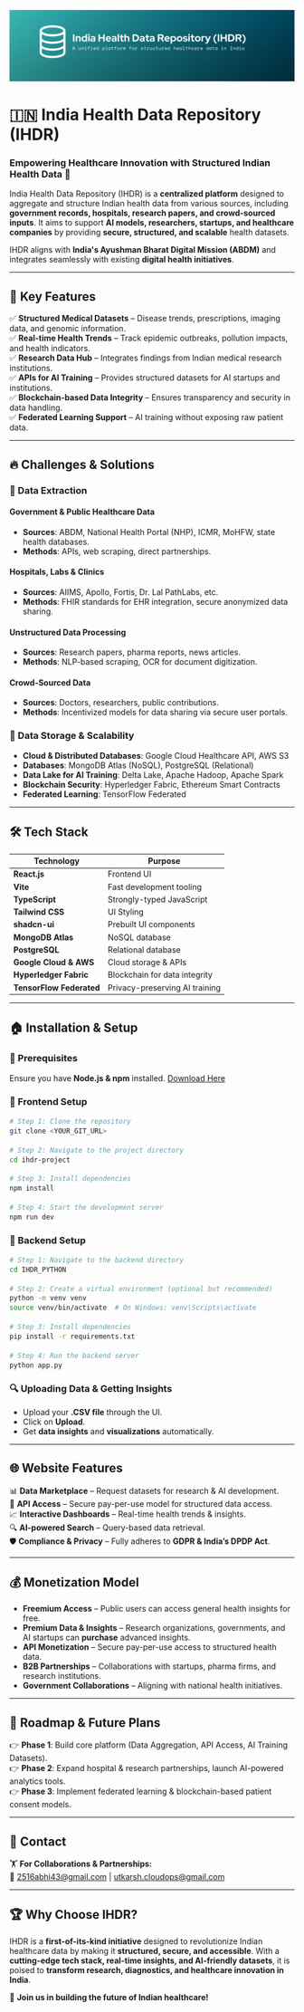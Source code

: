 ![IHDR Banner](assets/Banner.png)

# 🇮🇳 India Health Data Repository (IHDR)
### Empowering Healthcare Innovation with Structured Indian Health Data 🚀

India Health Data Repository (IHDR) is a **centralized platform** designed to aggregate and structure Indian health data from various sources, including **government records, hospitals, research papers, and crowd-sourced inputs**. It aims to support **AI models, researchers, startups, and healthcare companies** by providing **secure, structured, and scalable** health datasets.

IHDR aligns with **India's Ayushman Bharat Digital Mission (ABDM)** and integrates seamlessly with existing **digital health initiatives**.

---

## 🌟 Key Features

✅ **Structured Medical Datasets** – Disease trends, prescriptions, imaging data, and genomic information.  
✅ **Real-time Health Trends** – Track epidemic outbreaks, pollution impacts, and health indicators.  
✅ **Research Data Hub** – Integrates findings from Indian medical research institutions.  
✅ **APIs for AI Training** – Provides structured datasets for AI startups and institutions.  
✅ **Blockchain-based Data Integrity** – Ensures transparency and security in data handling.  
✅ **Federated Learning Support** – AI training without exposing raw patient data.  

---

## 🔥 Challenges & Solutions

### 🔴 Data Extraction

#### Government & Public Healthcare Data
- **Sources**: ABDM, National Health Portal (NHP), ICMR, MoHFW, state health databases.  
- **Methods**: APIs, web scraping, direct partnerships.  

#### Hospitals, Labs & Clinics
- **Sources**: AIIMS, Apollo, Fortis, Dr. Lal PathLabs, etc.  
- **Methods**: FHIR standards for EHR integration, secure anonymized data sharing.  

#### Unstructured Data Processing
- **Sources**: Research papers, pharma reports, news articles.  
- **Methods**: NLP-based scraping, OCR for document digitization.  

#### Crowd-Sourced Data
- **Sources**: Doctors, researchers, public contributions.  
- **Methods**: Incentivized models for data sharing via secure user portals.  

### 🔵 Data Storage & Scalability

- **Cloud & Distributed Databases**: Google Cloud Healthcare API, AWS S3  
- **Databases**: MongoDB Atlas (NoSQL), PostgreSQL (Relational)  
- **Data Lake for AI Training**: Delta Lake, Apache Hadoop, Apache Spark  
- **Blockchain Security**: Hyperledger Fabric, Ethereum Smart Contracts  
- **Federated Learning**: TensorFlow Federated  

---

## 🛠️ Tech Stack

| Technology | Purpose |
|------------|---------|
| **React.js** | Frontend UI |
| **Vite** | Fast development tooling |
| **TypeScript** | Strongly-typed JavaScript |
| **Tailwind CSS** | UI Styling |
| **shadcn-ui** | Prebuilt UI components |
| **MongoDB Atlas** | NoSQL database |
| **PostgreSQL** | Relational database |
| **Google Cloud & AWS** | Cloud storage & APIs |
| **Hyperledger Fabric** | Blockchain for data integrity |
| **TensorFlow Federated** | Privacy-preserving AI training |

---

## 🏠 Installation & Setup

### 📌 Prerequisites
Ensure you have **Node.js & npm** installed. [Download Here](https://nodejs.org/)

### 🚀 Frontend Setup
```sh
# Step 1: Clone the repository
git clone <YOUR_GIT_URL>

# Step 2: Navigate to the project directory
cd ihdr-project

# Step 3: Install dependencies
npm install

# Step 4: Start the development server
npm run dev
```

### 🚀 Backend Setup
```sh
# Step 1: Navigate to the backend directory
cd IHDR_PYTHON

# Step 2: Create a virtual environment (optional but recommended)
python -m venv venv
source venv/bin/activate  # On Windows: venv\Scripts\activate

# Step 3: Install dependencies
pip install -r requirements.txt

# Step 4: Run the backend server
python app.py
```

### 🔍 Uploading Data & Getting Insights
- Upload your **.CSV file** through the UI.
- Click on **Upload**.
- Get **data insights** and **visualizations** automatically.

---

## 🌐 Website Features

📊 **Data Marketplace** – Request datasets for research & AI development.  
🔗 **API Access** – Secure pay-per-use model for structured data access.  
📈 **Interactive Dashboards** – Real-time health trends & insights.  
🔍 **AI-powered Search** – Query-based data retrieval.  
🛡 **Compliance & Privacy** – Fully adheres to **GDPR & India’s DPDP Act**.  

---

## 💰 Monetization Model

- **Freemium Access** – Public users can access general health insights for free.
- **Premium Data & Insights** – Research organizations, governments, and AI startups can **purchase** advanced insights.
- **API Monetization** – Secure pay-per-use access to structured health data.
- **B2B Partnerships** – Collaborations with startups, pharma firms, and research institutions.
- **Government Collaborations** – Aligning with national health initiatives.

---

## 📅 Roadmap & Future Plans

👉 **Phase 1**: Build core platform (Data Aggregation, API Access, AI Training Datasets).  
👉 **Phase 2**: Expand hospital & research partnerships, launch AI-powered analytics tools.  
👉 **Phase 3**: Implement federated learning & blockchain-based patient consent models.  

---

## 💌 Contact

🏋 **For Collaborations & Partnerships:**  
📧 [2516abhi43@gmail.com](mailto:2516abhi43@gmail.com) | [utkarsh.cloudops@gmail.com](mailto:utkarsh.cloudops@gmail.com)

---

## 🏆 Why Choose IHDR?

IHDR is a **first-of-its-kind initiative** designed to revolutionize Indian healthcare data by making it **structured, secure, and accessible**. With a **cutting-edge tech stack, real-time insights, and AI-friendly datasets**, it is poised to **transform research, diagnostics, and healthcare innovation in India**.

🚀 **Join us in building the future of Indian healthcare!**
